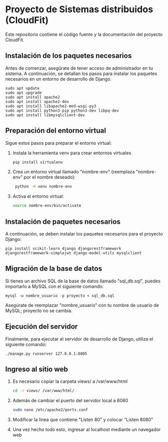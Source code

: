 # Proyecto de Sistemas distribuidos (CloudFit)

Este repositorio contiene el código fuente y la documentación del proyecto CloudFit.

## Instalación de los paquetes necesarios

Antes de comenzar, asegúrate de tener acceso de administrador en tu sistema. A continuación, se detallan los pasos para instalar los paquetes necesarios en un entorno de desarrollo de Django.

    sudo apt update
    sudo apt upgrade
    sudo apt install apache2 
    sudo apt install apache2-dev
    sudo apt install libapache2-mod-wsgi-py3
    sudo apt install python3-pip python3-dev libpq-dev
    sudo apt install libmysqlclient-dev

## Preparación del entorno virtual
Sigue estos pasos para preparar el entorno virtual:

1. Instala la herramienta venv para crear entornos virtuales

   ```bash
   pip install virtualenv

2. Crea un entorno virtual llamado "nombre-env" (reemplaza "nombre-env" por el nombre deseado):

   ```bash
    python -m venv nombre-env

3. Activa el entorno virtual:

    ```bash
    source nombre-env/bin/activate

## Instalación de paquetes necesarios

A continuación, se deben instalar los paquetes necesarios para el proyecto Django:

    pip install scikit-learn django djangorestframework djangorestframework-simplejwt django-model-utils mysqlclient

## Migración de la base de datos
Si tienes un archivo SQL de la base de datos llamado "sql_db.sql", puedes importarlo a MySQL con el siguiente comando:

    mysql -u nombre_usuario -p proyecto < sql_db.sql

Asegúrate de reemplazar "nombre_usuario" con tu nombre de usuario de MySQL; proyecto no se cambia.

## Ejecución del servidor

Finalmente, para ejecutar el servidor de desarrollo de Django, utiliza el siguiente comando:

    ./manage.py runserver 127.0.0.1:8005
    
## Ingreso al sitio web

1. Es necesario copiar la carpeta views/ a /var/www/html

    ```bash 
    cd -r views/ /var/www/html/

2. Además de cambiar el puerto del servidor local a 8080
    ```bash
    sudo nano /etc/apache2/ports.conf

3. Modificar la linea que contiene "Listen 80" y colocar "Listen 8080"
4. Una vez hecho todo esto, ingresar al localhost mediante un navegador web

